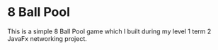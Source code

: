 # 8 Ball Pool
This is a simple 8 Ball Pool game which I built during my level 1 term 2 JavaFx networking project. 
